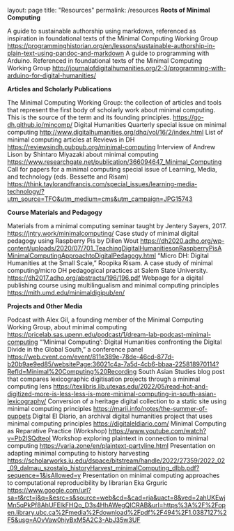 layout: page
title: "Resources"
permalink: /resources
**Roots of Minimal Computing**

A guide to sustainable authorship using markdown, referenced as inspiration in foundational texts of the Minimal Computing Working Group https://programminghistorian.org/en/lessons/sustainable-authorship-in-plain-text-using-pandoc-and-markdown
A guide to programming with Arduino. Referenced in foundational texts of the Minimal Computing Working Group  http://journalofdigitalhumanities.org/2-3/programming-with-arduino-for-digital-humanities/

**Articles and Scholarly Publications**

The Minimal Computing Working Group: the collection of articles and tools that represent the first body of scholarly work about minimal computing. This is the source of the term and its founding principles. https://go-dh.github.io/mincomp/
Digital Humanities Quarterly special issue on minimal computing http://www.digitalhumanities.org/dhq/vol/16/2/index.html
List of minimal computing articles at Reviews in DH https://reviewsindh.pubpub.org/minimal-computing
Interview of Andrew Lison by Shintaro Miyazaki about minimal computing https://www.researchgate.net/publication/366094647_Minimal_Computing
Call for papers for a minimal computing special issue of Learning, Media, and technology (eds. Bessette and Risam) https://think.taylorandfrancis.com/special_issues/learning-media-technology/?utm_source=TFO&utm_medium=cms&utm_campaign=JPG15743

**Course Materials and Pedagogy**

Materials from a minimal computing seminar taught by Jentery Sayers, 2017. https://jntry.work/minimalcomputing/
Case study of minimal digital pedagogy using Raspberry Pis by Dillen Wout https://dh2020.adho.org/wp-content/uploads/2020/07/701_TeachingDigitalHumanitiesonRaspberryPisAMinimalComputingApproachtoDigitalPedagogy.html
“Micro DH: Digital Humanities at the Small Scale,” Roopika Risam. A case study of minimal computing/micro DH pedagogical practices at Salem State University. https://dh2017.adho.org/abstracts/196/196.pdf
Webpage for a digital publishing course using multilingualism and minimal computing principles https://mith.umd.edu/minimaldigipub/en/

**Projects and Other Media**

Podcast with Alex Gil, a founding member of the Minimal Computing Working Group, about minimal computing https://pricelab.sas.upenn.edu/podcast/1/dream-lab-podcast-minimal-computing
“‘Minimal Computing’: Digital Humanities confronting the Digital Divide in the Global South,” a conference panel https://web.cvent.com/event/811e389e-78de-46cd-877d-b20b9ae9ed85/websitePage:36021c4a-7a5d-4cb6-bbaa-225818970114?RefId=Minimal%20Computing%20Recording
South Asian Studies blog post that compares lexicographic digitisation projects through a minimal computing lens https://texlibris.lib.utexas.edu/2022/05/read-hot-and-digitized-more-is-less-less-is-more-minimal-computing-in-south-asian-lexicography/
Conversion of a heritage digital collection to a static site using minimal computing principles https://marii.info/notes/the-summer-of-puppets
Digital El Diario, an archival digital humanities project that uses minimal computing principles https://digitaleldiario.com/
Minimal Computing as Reparative Practice (Workshop) https://www.youtube.com/watch?v=Pb2ISQdteoI
Workshop exploring plaintext in connection to minimal computing https://varia.zone/en/plaintext-partyline.html
Presentation on adapting minimal computing to history harvesting https://scholarworks.iu.edu/dspace/bitstream/handle/2022/27359/2022_02_09_dalmau_szostalo_historyHarvest_minimalComputing_dlbb.pdf?sequence=1&isAllowed=y
Presentation on minimal computing approaches to computational reproducibility by librarian Eka Grguric https://www.google.com/url?sa=t&rct=j&q=&esrc=s&source=web&cd=&cad=rja&uact=8&ved=2ahUKEwjMn5qPkPf8AhUFElkFHQo_D3s4HhAWegQICRAB&url=https%3A%2F%2Fopen.library.ubc.ca%2Fmedia%2Fdownload%2Fpdf%2F494%2F1.0387127%2F5&usg=AOvVaw0hjyBxM5A2C3-AbJ35w3UF
